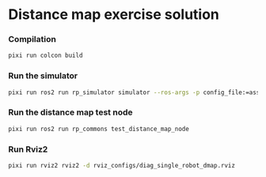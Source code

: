 # Distance map exercise solution

### Compilation
```sh
pixi run colcon build
```

### Run the simulator
```sh
pixi run ros2 run rp_simulator simulator --ros-args -p config_file:=assets/diag_single_robot.yaml
```

### Run the distance map test node
```sh
pixi run ros2 run rp_commons test_distance_map_node
```

### Run Rviz2
```sh
pixi run rviz2 rviz2 -d rviz_configs/diag_single_robot_dmap.rviz 
```
